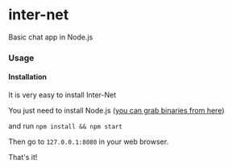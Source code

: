 # inter-net

Basic chat app in Node.js

### Usage

#### Installation

It is very easy to install Inter-Net

You just need to install Node.js ([you can grab binaries from here](https://nodejs.org/en/))

and run `npm install && npm start`

Then go to `127.0.0.1:8080` in your web browser.

That's it!
